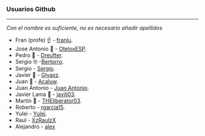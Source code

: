 ### Usuarios Github
----

*Con el nombre es suficiente, no es necesario añadir apellidos*

- Fran (profe) :point_up: - [franlu](https://github.com/franlu).
- Jose Antonio 🧐 - [OteloxESP](https://github.com/OteloxESP).
- Pedro 🤨 - [Dreufter](https://github.com/Dreufter).
- Sergio 🤓 -[Bertorro](https://github.com/Sergio-Jurado).
- Sergio - [Sergio](https://github.com/Sergiodj99).
- Javier 🐧 - [Glyaxz](https://github.com/glyaxz).
- Juan 🐎 - [Acaluw](https://github.com/Acaluw).
- Juan Antonio - [Juan Antonio](https://github.com/JuanAntonio21).
- Javier Lama 🤡 - [javilj03](https://github/javilj03).
- Martín 🗿 - [THEliberator03](https://github.com/THEliberator03).
- Roberto - [rgarcia15](https://github.com/rgarcia15).
- Yulei - [Yulei](https://github.com/YuleiYanYY).
- Raul - [XzRaulzX](https://github.com/XzRaulzX)
- Alejandro -  [alex](https://github.com/Alexconde7)
